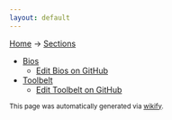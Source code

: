 ```yaml
---
layout: default
---
```

[Home](/wikify/) &#8594; [Sections](https://github.com/liatrio/wikify/tree/master/content)
  - [Bios](/wikify/example/Bios)
    - [Edit Bios on GitHub](https://github.com/liatrio/wikify/blob/master/content/Bios/)
  - [Toolbelt](/wikify/example/Toolbelt)
    - [Edit Toolbelt on GitHub](https://github.com/liatrio/wikify/blob/master/content/Toolbelt/)


<small>This page was automatically generated via [wikify](https://github.com/liatrio/wikify/blob/master/wikify).</small>

